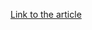 [Link to the article](https://www.cisa.gov/news-events/alerts/2025/05/01/cisa-adds-two-known-exploited-vulnerabilities-catalog)
